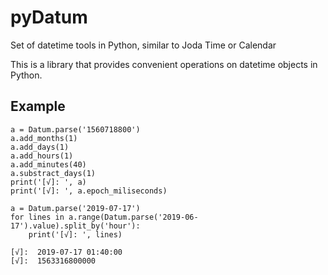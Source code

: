 # pyDatum
Set of datetime tools in Python, similar to Joda Time or Calendar

This is a library that provides convenient operations on datetime objects in Python.

## Example
```
a = Datum.parse('1560718800')
a.add_months(1)
a.add_days(1)
a.add_hours(1)
a.add_minutes(40)
a.substract_days(1)
print('[√]: ', a)
print('[√]: ', a.epoch_miliseconds)

a = Datum.parse('2019-07-17')
for lines in a.range(Datum.parse('2019-06-17').value).split_by('hour'):
    print('[√]: ', lines)

```
```
[√]:  2019-07-17 01:40:00
[√]:  1563316800000
```